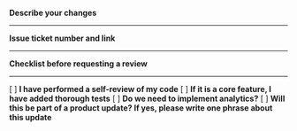 **Describe your changes**

---

**Issue ticket number and link**

---

**Checklist before requesting a review**

---

[ ] **I have performed a self-review of my code**
[ ] **If it is a core feature, I have added thorough tests**
[ ] **Do we need to implement analytics?**
[ ] **Will this be part of a product update? If yes, please write one phrase about this update**
